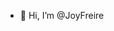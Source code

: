 - 👋 Hi, I’m @JoyFreire


<!---
JoyFreire/JoyFreire is a ✨ special ✨ repository because its `README.md` (this file) appears on your GitHub profile.
You can click the Preview link to take a look at your changes.
--->
